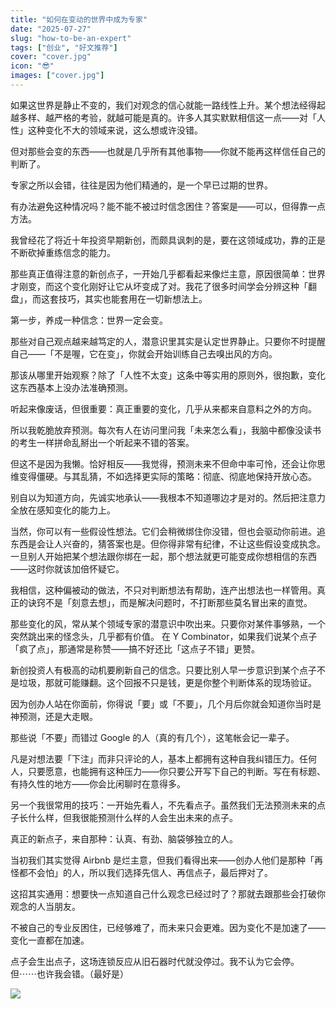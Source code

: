 ```yaml
---
title: "如何在变动的世界中成为专家"
date: "2025-07-27"
slug: "how-to-be-an-expert"
tags: ["创业", "好文推荐"]
cover: "cover.jpg"
icon: "😎"
images: ["cover.jpg"]
---
```

如果这世界是静止不变的，我们对观念的信心就能一路线性上升。某个想法经得起越多样、越严格的考验，就越可能是真的。许多人其实默默相信这一点——对「人性」这种变化不大的领域来说，这么想或许没错。



但对那些会变的东西——也就是几乎所有其他事物——你就不能再这样信任自己的判断了。



专家之所以会错，往往是因为他们精通的，是一个早已过期的世界。



有办法避免这种情况吗？能不能不被过时信念困住？答案是——可以，但得靠一点方法。



我曾经花了将近十年投资早期新创，而颇具讽刺的是，要在这领域成功，靠的正是不断砍掉重练信念的能力。



那些真正值得注意的新创点子，一开始几乎都看起来像烂主意，原因很简单：世界才刚变，而这个变化刚好让它从坏变成了对。我花了很多时间学会分辨这种「翻盘」，而这套技巧，其实也能套用在一切新想法上。



第一步，养成一种信念：世界一定会变。



那些对自己观点越来越笃定的人，潜意识里其实是认定世界静止。只要你不时提醒自己——「不是喔，它在变」，你就会开始训练自己去嗅出风的方向。



那该从哪里开始观察？除了「人性不太变」这条中等实用的原则外，很抱歉，变化这东西基本上没办法准确预测。



听起来像废话，但很重要：真正重要的变化，几乎从来都来自意料之外的方向。



所以我乾脆放弃预测。每次有人在访问里问我「未来怎么看」，我脑中都像没读书的考生一样拼命乱掰出一个听起来不错的答案。



但这不是因为我懒。恰好相反——我觉得，预测未来不但命中率可怜，还会让你思维变得僵硬。与其乱猜，不如选择更实际的策略：彻底、彻底地保持开放心态。



别自以为知道方向，先诚实地承认——我根本不知道哪边才是对的。然后把注意力全放在感知变化的能力上。



当然，你可以有一些假设性想法。它们会稍微绑住你没错，但也会驱动你前进。追东西是会让人兴奋的，猜答案也是。但你得非常有纪律，不让这些假设变成执念。
一旦别人开始把某个想法跟你绑在一起，那个想法就更可能变成你想相信的东西——这时你就该加倍怀疑它。



我相信，这种偏被动的做法，不只对判断想法有帮助，连产出想法也一样管用。真正的诀窍不是「刻意去想」，而是解决问题时，不打断那些莫名冒出来的直觉。



那些变化的风，常从某个领域专家的潜意识中吹出来。只要你对某件事够熟，一个突然跳出来的怪念头，几乎都有价值。
在 Y Combinator，如果我们说某个点子「疯了点」，那通常是称赞——搞不好还比「这点子不错」更赞。



新创投资人有极高的动机要刷新自己的信念。只要比别人早一步意识到某个点子不是垃圾，那就可能赚翻。这个回报不只是钱，更是你整个判断体系的现场验证。



因为创办人站在你面前，你得说「要」或「不要」，几个月后你就会知道你当时是神预测，还是大走眼。



那些说「不要」而错过 Google 的人（真的有几个），这笔帐会记一辈子。



凡是对想法要「下注」而非只评论的人，基本上都拥有这种自我纠错压力。任何人，只要愿意，也能拥有这种压力——你只要公开写下自己的判断。写在有标题、有持久性的地方——你会比闲聊时在意得多。



另一个我很常用的技巧：一开始先看人，不先看点子。虽然我们无法预测未来的点子长什么样，但我很能预测什么样的人会生出未来的点子。



真正的新点子，来自那种：认真、有劲、脑袋够独立的人。



当初我们其实觉得 Airbnb 是烂主意，但我们看得出来——创办人他们是那种「再怪都不会怕」的人，所以我们选择先信人、再信点子，最后押对了。



这招其实通用：想要快一点知道自己什么观念已经过时了？那就去跟那些会打破你观念的人当朋友。



不被自己的专业反困住，已经够难了，而未来只会更难。因为变化不是加速了——变化一直都在加速。



点子会生出点子，这场连锁反应从旧石器时代就没停过。我不认为它会停。
但⋯⋯也许我会错。（最好是）




![](https://prod-files-secure.s3.us-west-2.amazonaws.com/112d0858-5090-4d34-a606-b75eb8d65fd2/46476355-9cf3-4e99-9b7a-3531bc426380/1000202064.png?X-Amz-Algorithm=AWS4-HMAC-SHA256&X-Amz-Content-Sha256=UNSIGNED-PAYLOAD&X-Amz-Credential=ASIAZI2LB466WSIZIOY3%2F20250801%2Fus-west-2%2Fs3%2Faws4_request&X-Amz-Date=20250801T063008Z&X-Amz-Expires=3600&X-Amz-Security-Token=IQoJb3JpZ2luX2VjEL7%2F%2F%2F%2F%2F%2F%2F%2F%2F%2FwEaCXVzLXdlc3QtMiJGMEQCIEkC2JEJdI3UD%2FheqaCbA%2BfO%2BEY8wS4d2FI1MUy6ToFvAiARAs0FUPHfiPqOXFwjeOSgxyylPMEMIltfuWbcHaLQBSqIBAjn%2F%2F%2F%2F%2F%2F%2F%2F%2F%2F8BEAAaDDYzNzQyMzE4MzgwNSIMbyh%2BDQZDoh2%2BFS8qKtwD2k0cAqDXfEfprIX6xYaeg1UAhkMITp4907OjAWz%2FR403GkAf5J8MM6NfNwy84W8iSKHYD3kZAp7rDJYwH0EHXrsfCulZa%2Bh3kUENU4k1cy6RnHfylW8nkjn820DF5ZWh14nlvS47YrfR3YoktDuUCLMWaZ%2BhIrSbzCKymKWDVujsIjs8GmraqehpRWxrWCw0BzUjWy4UJzSMjkY77yKxcMPZUtHx%2BE3CyJ%2Buf369LhFmANzPFuYnm%2F6lWkLHW8rj2qcFqAy%2BMmeXe6Za8O6Czt8rFDiXa2jT4Z%2FyWVGzo7dmVPr4MpqFU%2BU5V8vKg9OQx3hZZjyRXA4IR0i2c8LV229qmw4ADGH1kxgV4A0lbK44ORC7pqG4dKD1f%2FnZm8996ttYapB0snJmcfTaq5VNksudnZq1%2FiczvygtiAK%2ByK2zYkJTwwj8kQai89WCf1gsTK1g7xlO21pvMNYs3NbCnP07IhUiXB9XlioIqnwQDpVoXmYMpbN385Ifm0F2nue91idL9H7FLJFIX135L%2BD%2FXllvWDs8cg3PWHA0mfPPVE3%2B07W2uDmteZJxqjeSGCyKsDdwBeRRJfOftoSzRuQ4%2BCPFoAhdb8g5ZPqmzABFmAqPGmQsIn1txNzIaaAw0aaxxAY6pgFg%2Brxofr9WhpYVOQX4Ytcwr%2FmB4zf9ZL86miIwLfoarWzgbIqzDgCFqLS6kU8ewGtlXjlhC0tckvIz5kVfJHdOuDLIMi2hr6NITzdtS3eNNVVU2phI9Akx7dkJt1MlKf2iKioZ93af7b7p%2BMjvl2Oy6kOizmae6%2FzXPxciN87dt1wyFxoGcBlHlTNz5CfHAw5Iys7%2BEkD6AQGajhU48Aua%2BHDsewT8&X-Amz-Signature=119d24963e77d5afe749e155c027a2d9e041d2c55092b31934dd3968ac94d66b&X-Amz-SignedHeaders=host&x-amz-checksum-mode=ENABLED&x-id=GetObject)


